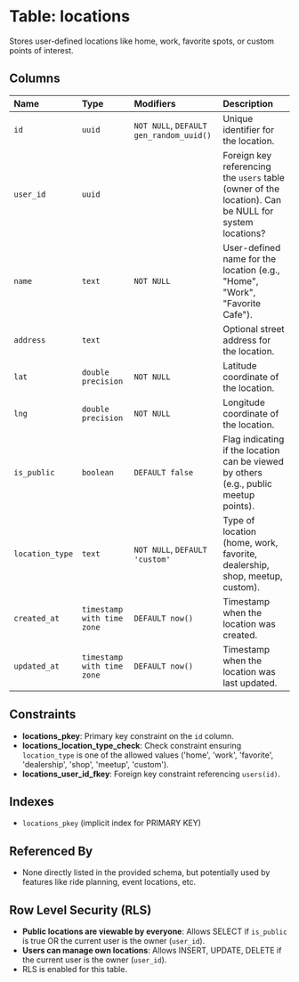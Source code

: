 # Table: locations

Stores user-defined locations like home, work, favorite spots, or custom points of interest.

## Columns

| Name            | Type                        | Modifiers                   | Description                                                                                             |
| :-------------- | :-------------------------- | :-------------------------- | :------------------------------------------------------------------------------------------------------ |
| `id`            | `uuid`                      | `NOT NULL`, `DEFAULT gen_random_uuid()` | Unique identifier for the location.                                                                     |
| `user_id`       | `uuid`                      |                             | Foreign key referencing the `users` table (owner of the location). Can be NULL for system locations?    |
| `name`          | `text`                      | `NOT NULL`                  | User-defined name for the location (e.g., "Home", "Work", "Favorite Cafe").                             |
| `address`       | `text`                      |                             | Optional street address for the location.                                                               |
| `lat`           | `double precision`          | `NOT NULL`                  | Latitude coordinate of the location.                                                                    |
| `lng`           | `double precision`          | `NOT NULL`                  | Longitude coordinate of the location.                                                                   |
| `is_public`     | `boolean`                   | `DEFAULT false`             | Flag indicating if the location can be viewed by others (e.g., public meetup points).                   |
| `location_type` | `text`                      | `NOT NULL`, `DEFAULT 'custom'` | Type of location (home, work, favorite, dealership, shop, meetup, custom).                             |
| `created_at`    | `timestamp with time zone`  | `DEFAULT now()`             | Timestamp when the location was created.                                                                |
| `updated_at`    | `timestamp with time zone`  | `DEFAULT now()`             | Timestamp when the location was last updated.                                                           |

## Constraints

- **locations_pkey**: Primary key constraint on the `id` column.
- **locations_location_type_check**: Check constraint ensuring `location_type` is one of the allowed values ('home', 'work', 'favorite', 'dealership', 'shop', 'meetup', 'custom').
- **locations_user_id_fkey**: Foreign key constraint referencing `users(id)`.

## Indexes

- `locations_pkey` (implicit index for PRIMARY KEY)

## Referenced By

*   None directly listed in the provided schema, but potentially used by features like ride planning, event locations, etc.

## Row Level Security (RLS)

- **Public locations are viewable by everyone**: Allows SELECT if `is_public` is true OR the current user is the owner (`user_id`).
- **Users can manage own locations**: Allows INSERT, UPDATE, DELETE if the current user is the owner (`user_id`).
- RLS is enabled for this table.
